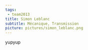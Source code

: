 ```yaml
---
tags:
 - team2013
title: Simon Leblanc
subtitle: Mécanique, Transmission
picture: pictures/simon_leblanc.png
---
```


yupyup
